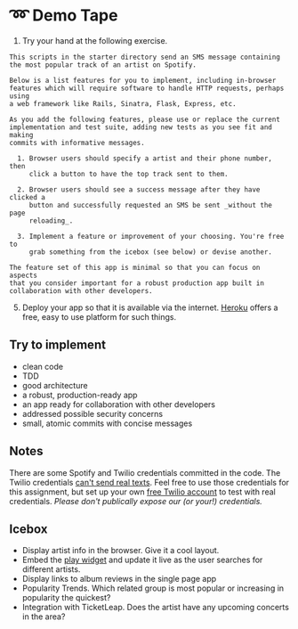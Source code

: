 # ➿ Demo Tape


  1. Try your hand at the following exercise.

    This scripts in the starter directory send an SMS message containing the most popular track of an artist on Spotify.  

    Below is a list features for you to implement, including in-browser
    features which will require software to handle HTTP requests, perhaps using
    a web framework like Rails, Sinatra, Flask, Express, etc.

    As you add the following features, please use or replace the current
    implementation and test suite, adding new tests as you see fit and making
    commits with informative messages.

      1. Browser users should specify a artist and their phone number, then
         click a button to have the top track sent to them.

      2. Browser users should see a success message after they have clicked a
         button and successfully requested an SMS be sent _without the page
         reloading_.

      3. Implement a feature or improvement of your choosing. You're free to
         grab something from the icebox (see below) or devise another.

    The feature set of this app is minimal so that you can focus on aspects
    that you consider important for a robust production app built in
    collaboration with other developers.

  5. Deploy your app so that it is available via the internet.
     [Heroku](https://www.heroku.com) offers a free, easy to use platform for
     such things.


## Try to implement

- clean code
- TDD
- good architecture
- a robust, production-ready app
- an app ready for collaboration with other developers
- addressed possible security concerns
- small, atomic commits with concise messages

## Notes

There are some Spotify and Twilio credentials committed in the code. The Twilio
credentials [can't send real texts](https://www.twilio.com/docs/iam/test-credentials).
Feel free to use those credentials for this assignment, but set up your own
[free Twilio account](https://www.twilio.com/docs/usage/tutorials/how-to-use-your-free-trial-account)
to test with real credentials. *Please don't publically expose our (or your!) credentials.*

## Icebox

- Display artist info in the browser. Give it a cool layout.
- Embed the [play
  widget](https://developer.spotify.com/technologies/widgets/spotify-play-button/)
  and update it live as the user searches for different artists.
- Display links to album reviews in the single page app
- Popularity Trends. Which related group is most popular or increasing in
  popularity the quickest?
- Integration with TicketLeap. Does the artist have any upcoming concerts in
  the area?
